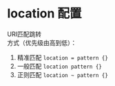 # location 配置
URI匹配跳转<br>
方式（优先级由高到低）：
1. 精准匹配 `location = pattern {}`
2. 一般匹配 `location pattern {}`
3. 正则匹配 `location ~ pattern {}`

